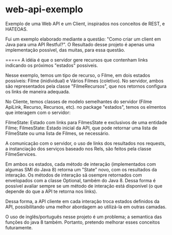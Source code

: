 # web-api-exemplo
Exemplo de uma Web API e um Client, inspirados nos conceitos de REST, e HATEOAS.

Fui um exemplo elaborado mediante a questão: "Como criar um client em Java para uma API Restful?". O Resultado desse projeto 
é apenas uma implementação possível, das muitas, para essa questão. 

=====
A idéia é que o servidor gere recursos que contenham links indicando os próximos "estados" possiveis.

Nesse exemplo, temos um tipo de recurso, o Filme, em dois estados possíveis: Filme (inidividual) e Vários Filmes (coletivo).
No servidor, ambos são representados pela classe "FilmeRecursos", que nos retornos configura os links de maneira adequada.

No Cliente, temos classes de modelo semelhantes do servidor (Filme ApiLink, Recurso<T>, Recursos<T>, etc). no package "estados",
temos os elmentos que interagem com o servidor:

FilmeState: Estado com links para FilmesState e exclusivos de uma entidade Filme;
FilmesState: Estado inicial da API, que pode retornar uma lista de FilmeState ou uma lista de Filmes, se necessário.

A comunicação com o servidor, o uso de links dos resultados nos requests, a instanciação dos serviços baseado nos Rels, são feitos
pela classe FilmeServices. 

Em ambos os estados, cada método de interação (implementados com algumas SMI do Java 8) retorna um "State" novo, com os resultados
da interação. Os métodos de interação sã osempre retornados com envelopados com a classe Optional, também do Java 8. Dessa forma é
possível avaliar sempre se um método de interação está disponível (o que depende do que a API te retorna nos links).

Dessa forma, a API cliente em cada interação troca estados definidos da API, possibilitando uma melhor abordagem ao utilizá-la
em outras camadas.

O uso de inglês/português nesse projeto é um problema; a semantica das funções do java 8 também. Portanto, pretendo melhorar
esses conceitos futuramente. 

